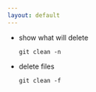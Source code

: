 ```yaml
---
layout: default
---
```

- show what will delete

   `git clean -n
   `
- delete files

   ` git clean -f
   `
